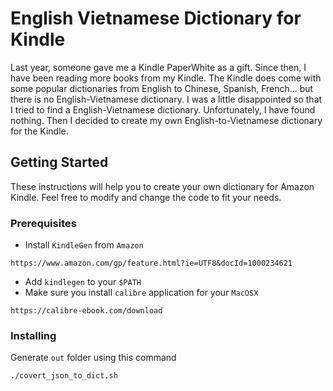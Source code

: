 # English Vietnamese Dictionary for Kindle #

Last year, someone gave me a Kindle PaperWhite as a gift. Since then, I have been reading more books from my Kindle. 
The Kindle does come with some popular dictionaries from English to Chinese, Spanish, French... 
but there is no English-Vietnamese dictionary. I was a little disappointed  so that I tried to find a English-Vietnamese
dictionary. Unfortunately, I have found nothing. Then I decided to create my own 
English-to-Vietnamese dictionary for the Kindle.      


## Getting Started

These instructions will help you to create your own dictionary for Amazon Kindle. Feel free to modify 
and change the code to fit your needs. 

### Prerequisites
  
- Install ```KindleGen``` from `Amazon`
```
https://www.amazon.com/gp/feature.html?ie=UTF8&docId=1000234621
```

- Add `kindlegen` to your `$PATH`
- Make sure you install `calibre` application for your `MacOSX` 
```
https://calibre-ebook.com/download
``` 

### Installing
Generate ```out``` folder using this command 

```
./covert_json_to_dict.sh 

```



